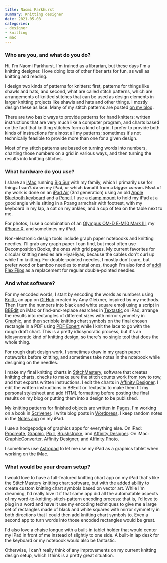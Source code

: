 ```yaml
---
title: Naomi Parkhurst
summary: Knitting designer
date: 2021-05-08
categories:
- designer
- knitting
- mac
---
```


### Who are you, and what do you do?

Hi, I'm Naomi Parkhurst. I'm trained as a librarian, but these days I'm a knitting designer. I love doing lots of other fiber arts for fun, as well as knitting and reading.

I design two kinds of patterns for knitters: first, patterns for things like shawls and hats, and second, what are called stitch patterns, which are arrangements of knitted stitches that can be used as design elements in larger knitting projects like shawls and hats and other things. I mostly design these as lace. Many of my stitch patterns are posted [on my blog](http://gannetdesigns.com/ "Naomi's website.").

There are two basic ways to provide patterns for hand knitters: written instructions that are very much like a computer program, and charts based on the fact that knitting stitches form a kind of grid. I prefer to provide both kinds of instructions for almost all my patterns; sometimes it's not technically feasible to provide more than one for a given design.

Most of my stitch patterns are based on turning words into numbers, charting those numbers on a grid in various ways, and then turning the results into knitting stitches.

### What hardware do you use?

I share an [iMac][] running [Big Sur][macos] with my family, which I primarily use for things I can't do on my iPad, or which benefit from a bigger screen. Most of my work is done on an [iPad Air][ipad-air] (3rd generation) using an old [Apple Bluetooth keyboard][keyboard] and a [Pencil][]. I use a [clamp mount][ts-398w] to hold my iPad at a good angle while sitting in a Poang armchair with footrest, with my keyboard in my lap, a cat on my ankles, and a cup of tea on the table next to me.

For photos, I use a combination of an [Olympus OM-D E-M10 Mark III][om-d-e-m10-mark-iii], my [iPhone X][iphone-x], and sometimes my iPad.

Non-electronic design tools include graph paper notebooks and knitting needles. I'll grab any graph paper I can find, but most often use Decomposition Books, the ones with grid pages. My current favorites for circular knitting needles are HiyaHiyas, because the cables don't curl up while I'm knitting. For double-pointed needles, I mostly don't care, but prefer wood or bamboo needles to metal ones, though I'm also fond of [addi FlexiFlips][addi-flexiflips] as a replacement for regular double-pointed needles.

### And what software?

For my encoded words, I start by encoding the words as numbers using [Knittr][], an app on [GitHub][] created by Amy Gleixner, inspired by my methods. Then I turn the numbers into black and white square emoji using a script in [BBEdit][] on iMac or find-and-replace searches in [Textastic][textastic-ios] on iPad, arrange the results into rectangles of different sizes with mirror symmetry in [Graphic][], and then scribble knitting chart symbols on the final chosen rectangle in a PDF using [PDF Expert][pdf-expert-ios] while I knit the lace to go with the rough draft chart. This is a pretty idiosyncratic process, but it's an idiosyncratic kind of knitting design, so there's no single tool that does the whole thing.

For rough draft design work, I sometimes draw in my graph paper noteworks before knitting, and sometimes take notes in the notebook while designing on the needles.

I make my final knitting charts in [StitchMastery][], software that creates knitting charts, checks to make sure the stitch counts work from row to row, and that exports written instructions. I edit the charts in [Affinity Designer][affinity-designer]. I edit the written instructions in BBEdit or Textastic to make them fit my personal stylesheet and add HTML formatting before posting the final results on my blog or putting them into a design to be published.

My knitting patterns for finished objects are written in [Pages][]. I'm working on a book in [Scrivener][]. I write blog posts in [Wordpress][]. I keep random notes in the [Notes app][notes-ios] on my iPad.

I use a hodgepodge of graphics apps for everything else. On iPad: [Procreate][procreate-ios], [Graphic][graphic-ios], [Pixlr][], [Brushstroke][brushstroke-ios], and [Affinity Designer][affinity-designer-ios]. On iMac: [GraphicConverter][], Affinity Designer, and [Affinity Photo][affinity-photo].

I sometimes use [Astropad][astropad-studio-ios] to let me use my iPad as a graphics tablet when working on the iMac.

### What would be your dream setup?

I would love to have a full-featured knitting chart app on my iPad that's like the StitchMastery knitting chart software, but with the added ability to create custom knitting chart symbols based on vector art. While I'm dreaming, I'd really love it if that same app did all the automatable aspects of my word-to-knitting-stitch-pattern encoding process: that is, I'd love to plug in a word and have it use my encoding techniques to give me a large set of rectangles made of black and white squares with mirror symmetry in both directions that I could then add knitting chart symbols to. Even a second app to turn words into those encoded rectangles would be great. 

I'd also love a chaise longue with a built-in tablet holder that would center my iPad in front of me instead of slightly to one side. A built-in lap desk for the keyboard or my notebook would also be fantastic.

Otherwise, I can't really think of any improvements on my current knitting design setup, which I think is a pretty great situation.

[addi-flexiflips]: http://www.skacelknitting.com/Products/addi-Flexiflips/ "Knitting needles."
[affinity-designer-ios]: https://apps.apple.com/us/app/affinity-designer/id1274090551 "A graphic design app for iOS."
[affinity-designer]: https://en.wikipedia.org/wiki/Affinity_Designer "A vector graphics editor."
[affinity-photo]: https://affinity.serif.com/en-us/photo/ "Photo editing software."
[astropad-studio-ios]: https://astropad.com/product/studio/ "An app to use your iPad as a drawing tablet."
[bbedit]: http://www.barebones.com/products/bbedit/ "A text editor for the Mac."
[brushstroke-ios]: https://www.codeorgana.com/brushstroke/ "An app to make your photos look like paintings."
[github]: https://github.com/ "A Git code repository service."
[graphic-ios]: https://www.graphic.com/ "A vector illustration app."
[graphic]: https://www.graphic.com/ "Vector illustration software."
[graphicconverter]: https://www.lemkesoft.de/en/products/graphicconverter/ "A Swiss Army Knife graphics tool for the Mac."
[imac]: https://www.apple.com/imac/ "An all-in-one computer."
[ipad-air]: https://en.wikipedia.org/wiki/IPad_Air "A tablet device."
[iphone-x]: https://en.wikipedia.org/wiki/IPhone_X "A 5.8 inch smartphone."
[keyboard]: https://www.apple.com/keyboard/ "The keyboard."
[knittr]: https://meldaravaniel.github.io/knittr/ "A tool for encoding words as numbers for knitting projects."
[macos]: https://en.wikipedia.org/wiki/MacOS "An operating system for Mac hardware."
[notes-ios]: https://en.wikipedia.org/wiki/Notes_(application) "A built-in note-taking app."
[om-d-e-m10-mark-iii]: https://www.getolympus.com/us/en/e-m10-mark-iii.html "A 16.1 megapixel micro four thirds camera."
[pages]: https://www.apple.com/pages/ "A Mac word processor and layout tool from Apple."
[pdf-expert-ios]: https://readdle.com/products/pdfexpert5/ "A PDF viewer/editor app."
[pencil]: https://www.fiftythree.com/pencil "An iPad stylus."
[pixlr]: https://pixlr.com/ "A web-based image editor."
[procreate-ios]: https://itunes.apple.com/us/app/procreate/id425073498 "A powerful illustration app."
[scrivener]: http://literatureandlatte.com/scrivener.php "A Mac text editor aimed at writers."
[stitchmastery]: https://stitchmastery.com/ "Knitting chart software."
[textastic-ios]: https://www.textasticapp.com/ "A code editor app."
[ts-398w]: https://abovetek.com/collections/all-products/products/abovetek-ipad-holder-clamp-mount-flexible-arm-tablet-phone-stand-ts-398w "A tablet and phone clamp mount."
[wordpress]: https://wordpress.com/ "Weblog publishing software."
